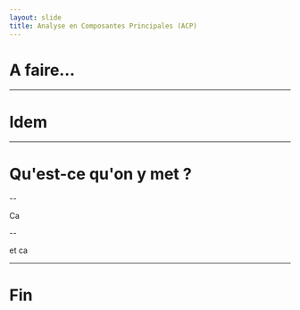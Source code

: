 ```yaml
---
layout: slide
title: Analyse en Composantes Principales (ACP)
---
```


# A faire...

---

# Idem

---

# Qu'est-ce qu'on y met ?

--

Ca

--

et ca

---

# Fin